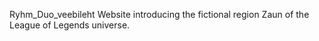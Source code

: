 Ryhm_Duo_veebileht
Website introducing the fictional region Zaun of the League of Legends universe.
